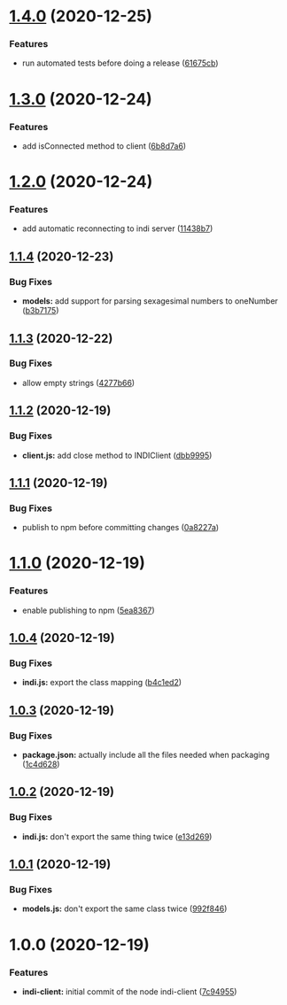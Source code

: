 # [1.4.0](https://github.com/rickbassham/node-indi-client/compare/v1.3.0...v1.4.0) (2020-12-25)


### Features

* run automated tests before doing a release ([61675cb](https://github.com/rickbassham/node-indi-client/commit/61675cb157fe9fc168838b65acb8c3d667556d36))

# [1.3.0](https://github.com/rickbassham/node-indi-client/compare/v1.2.0...v1.3.0) (2020-12-24)


### Features

* add isConnected method to client ([6b8d7a6](https://github.com/rickbassham/node-indi-client/commit/6b8d7a6a8a02a86e3c0eadd668c07463f5e837c8))

# [1.2.0](https://github.com/rickbassham/node-indi-client/compare/v1.1.4...v1.2.0) (2020-12-24)


### Features

* add automatic reconnecting to indi server ([11438b7](https://github.com/rickbassham/node-indi-client/commit/11438b7b3405ecb1df5dca9671fd789264d5473d))

## [1.1.4](https://github.com/rickbassham/node-indi-client/compare/v1.1.3...v1.1.4) (2020-12-23)


### Bug Fixes

* **models:** add support for parsing sexagesimal numbers to oneNumber ([b3b7175](https://github.com/rickbassham/node-indi-client/commit/b3b717588bdc2eb167d326424d95de61443ca667))

## [1.1.3](https://github.com/rickbassham/node-indi-client/compare/v1.1.2...v1.1.3) (2020-12-22)


### Bug Fixes

* allow empty strings ([4277b66](https://github.com/rickbassham/node-indi-client/commit/4277b66c4152f18df5e62ed382e8bf03b8b4ea55))

## [1.1.2](https://github.com/rickbassham/node-indi-client/compare/v1.1.1...v1.1.2) (2020-12-19)


### Bug Fixes

* **client.js:** add close method to INDIClient ([dbb9995](https://github.com/rickbassham/node-indi-client/commit/dbb999554506980d125d2f9208b05eec0c27a13c))

## [1.1.1](https://github.com/rickbassham/node-indi-client/compare/v1.1.0...v1.1.1) (2020-12-19)


### Bug Fixes

* publish to npm before committing changes ([0a8227a](https://github.com/rickbassham/node-indi-client/commit/0a8227adb51843d41c9d78228456bd86f7ee6c89))

# [1.1.0](https://github.com/rickbassham/node-indi-client/compare/v1.0.4...v1.1.0) (2020-12-19)


### Features

* enable publishing to npm ([5ea8367](https://github.com/rickbassham/node-indi-client/commit/5ea836729ce162c1863fb601d1a55fafee7a104f))

## [1.0.4](https://github.com/rickbassham/node-indi-client/compare/v1.0.3...v1.0.4) (2020-12-19)


### Bug Fixes

* **indi.js:** export the class mapping ([b4c1ed2](https://github.com/rickbassham/node-indi-client/commit/b4c1ed253e523fe8e2c242959d726687660acd71))

## [1.0.3](https://github.com/rickbassham/node-indi-client/compare/v1.0.2...v1.0.3) (2020-12-19)


### Bug Fixes

* **package.json:** actually include all the files needed when packaging ([1c4d628](https://github.com/rickbassham/node-indi-client/commit/1c4d6287353aa48ffa97a9497d9f1f52336e4092))

## [1.0.2](https://github.com/rickbassham/node-indi-client/compare/v1.0.1...v1.0.2) (2020-12-19)


### Bug Fixes

* **indi.js:** don't export the same thing twice ([e13d269](https://github.com/rickbassham/node-indi-client/commit/e13d269495ae7a9c6de6c410f83abada43db4183))

## [1.0.1](https://github.com/rickbassham/node-indi-client/compare/v1.0.0...v1.0.1) (2020-12-19)


### Bug Fixes

* **models.js:** don't export the same class twice ([992f846](https://github.com/rickbassham/node-indi-client/commit/992f846a1614c34581c38979acf9c466221ce1d5))

# 1.0.0 (2020-12-19)


### Features

* **indi-client:** initial commit of the node indi-client ([7c94955](https://github.com/rickbassham/node-indi-client/commit/7c94955b36c28226e009dec4a2b99b2d72460d01))

